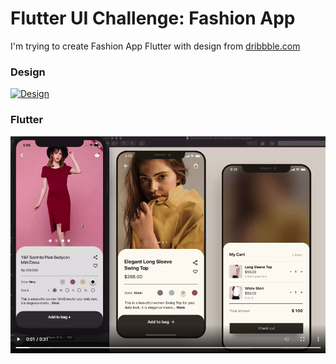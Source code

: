 # Flutter UI Challenge: Fashion App
I'm trying to create Fashion App Flutter with design from [dribbble.com](https://dribbble.com/)

### Design
[![Design](https://cdn.dribbble.com/users/3333362/screenshots/6973065/media/2b40fad53cfe20c381e1d982eb80cf74.png)](https://dribbble.com/shots/6973065-Fashion-product-details-app-UI-design)



### Flutter
[![Fashion App](https://github.com/CoderJava/Flutter-UI-Challenge-Fashion-App/blob/master/screenshot.png)](https://giant.gfycat.com/CreepyPerfumedIrishredandwhitesetter.webm)
